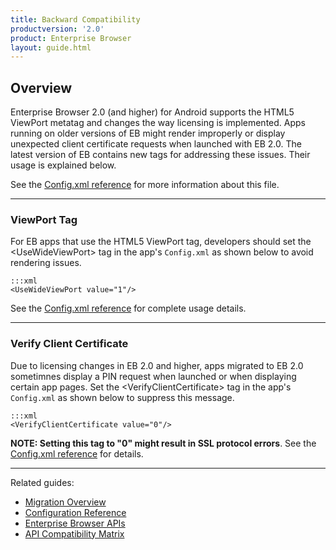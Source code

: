 ```yaml
---
title: Backward Compatibility
productversion: '2.0'
product: Enterprise Browser
layout: guide.html
---
```


## Overview 

Enterprise Browser 2.0 (and higher) for Android supports the HTML5 ViewPort metatag and changes the way licensing is implemented. Apps running on older versions of EB might render improperly or display unexpected client certificate requests when launched with EB 2.0. The latest version of EB contains new tags for addressing these issues. Their usage is explained below. 

See the [Config.xml reference](../configreference) for more information about this file.  

-----

### ViewPort Tag

For EB apps that use the HTML5 ViewPort tag, developers should set the &lt;UseWideViewPort&gt; tag in the app's `Config.xml` as shown below to avoid rendering issues.

	:::xml 
	<UseWideViewPort value="1"/>

See the [Config.xml reference](../configreference/#viewport) for complete usage details. 

-----

### Verify Client Certificate

Due to licensing changes in EB 2.0 and higher, apps migrated to EB 2.0 sometimnes display a  PIN request when launched or when displaying certain app pages. Set the &lt;VerifyClientCertificate&gt; tag in the app's `Config.xml` as shown below to suppress this message. 

	:::xml
	<VerifyClientCertificate value="0"/>

 **NOTE: Setting this tag to "0" might result in SSL protocol errors**. See the [Config.xml reference](../configreference/#verifyclientcertificate) for details. 

-----

Related guides: 

* [Migration Overview](../migration)
* [Configuration Reference](../configreference)
* [Enterprise Browser APIs](../../api)
* [API Compatibility Matrix](../compatibility)